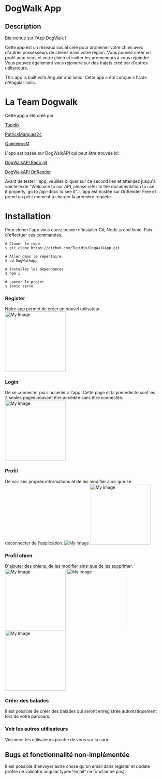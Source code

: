 # DogWalk App

## Description

Bienvenue sur l'App DogWalk !

Cette app est un réseaux social créé pour promener votre chien avec d'autres possesseurs de chiens dans votre région. Vous pouvez créer un profil pour vous et votre chien et inviter les promeneurs à vous rejoindre. Vous pouvez également vous rejoindre sur des trajets créé par d'autres utilisateurs.

This app is built with Angular and Ionic.
Cette app a été conçue à l'aide d'Angular Ionic.

# La Team Dogwalk

Cette app a été créé par

[Tupidix](https://www.github.com/Tupidix)

[PatrickMarques24](https://www.github.com/PatrickMarques24)

[QuinteirosM](https://www.github.com/quinteirosm)

L'app est basée sur DogWalkAPI qui peut être trouvée ici:

[DogWalkAPI Repo git](https://www.github.com/Tupidix/DogWalkAPI)

[DogWalkAPI OnRender](https://dogwalkapi.onrender.com)

Avant de tester l'app, veuillez cliquer sur ce second lien et attendez jusqu'à voir le texte "Welcome to our API, please refer to the documentation to use it properly, go to /api-docs to see it". L'app est hostée sur OnRender Free et prend un petit moment à charger la première requête.

# Installation
Pour cloner l'app vous aurez besoin d'installer Git, Node.js and Ionic.
Puis d'effectuer ces commandes.

```
# Cloner le repo
$ git clone https://github.com/Tupidix/DogWalkApp.git

# Aller dans le répertoire
$ cd DogWalkApp

# Installez les dépendances
$ npm i

# Lancer le projet
$ ionic serve
```

### Register
Notre app permet de créer un nouvel utilisateur.
<img src="images/register.png" alt="My Image" width="200"/>

### Login
De se connecter pour accéder à l'app. Cette page et la précédente sont les 2 seules pages pouvant être accédée sans être connectée.
<img src="images/login.png" alt="My Image" width="200"/>

### Profil
De voir ses propres informations et de les modifier ainsi que se déconnecter de l'application.
![My Image](images/profile.png)
<img src="images/profile.png" alt="My Image" width="200"/>

### Profil chien
D'ajouter des chiens, de les modifier ainsi que de les supprimer.
<img src="images/dogs.png" alt="My Image" width="200"/> <img src="images/add_dog.png" alt="My Image" width="200"/> <img src="images/update_dog.png" alt="My Image" width="200"/>

### Créer des balades
Il est possible de créer des balades qui seront enregistrée automatiquement lors de votre parcours.

### Voir les autres utilisateurs
Visionner les utilisateurs proche de vous sur la carte.

## Bugs et fonctionnalité non-implémentée
Il est possible d'envoyer autre chose qu'un email dans register et update profile (le validator angular type="email" ne fonctionne pas).
